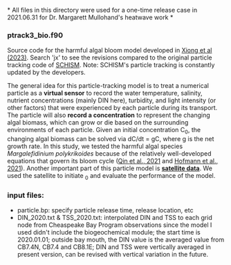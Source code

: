 \* All files in this directory were used for a one-time release case in 2021.06.31 for Dr. Margarett Mullohand's heatwave work *

### ptrack3_bio.f90

Source code for the harmful algal bloom model developed in [Xiong et al (2023)](https://aslopubs.onlinelibrary.wiley.com/doi/full/10.1002/lol2.10308). Search 'jx' to see the revisions compared to the original particle tracking code of [SCHISM](https://github.com/schism-dev/schism/tree/master/src/Utility/Particle_Tracking). Note: SCHISM's particle tracking is constantly updated by the developers.

The general idea for this particle-tracking model is to treat a numerical particle as a **virtual sensor** to record the water temperature, salinity, nutrient concentrations (mainly DIN here), turbidity, and light intensity (or other factors) that were experienced by each particle during its transport. The particle will also **record a concentration** to represent the changing algal biomass, which can grow or die based on the surrounding environments of each particle. Given an initial concentration C<sub>0</sub>, the changing algal biomass can be solved via dC/dt = gC, where g is the net growth rate. In this study, we tested the harmful algal species *Margalefidinium polykrikoides* because of the relatively well-developed equations that govern its bloom cycle ([Qin et al., 2021](https://www.sciencedirect.com/science/article/abs/pii/S1568988321000858) and [Hofmann et al., 2021](https://www.sciencedirect.com/science/article/abs/pii/S1568988321000949)). Another important part of this particle model is [**satellite data**](https://coastwatch.noaa.gov/cw_html/NCCOS.html). We used the satellite to initiate <sub>0</sub> and evaluate the performance of the model. 

### input files:
- particle.bp: specify particle release time, release location, etc
- DIN_2020.txt & TSS_2020.txt: interpolated DIN and TSS to each grid node from Cheaspeake Bay Program observations since the model I used didn't include the biogeochemical module; the start time is 2020.01.01; outside bay mouth, the DIN value is the averaged value from CB7.4N, CB7.4 and CB8.1E; DIN and TSS were vertically averaged in present version, can be revised with vertical variation in the future. 
